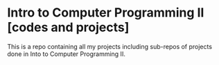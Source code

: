 # Intro to Computer Programming II [codes and projects]
This is a repo containing all my projects including sub-repos of projects done in Into to Computer Programming II.
